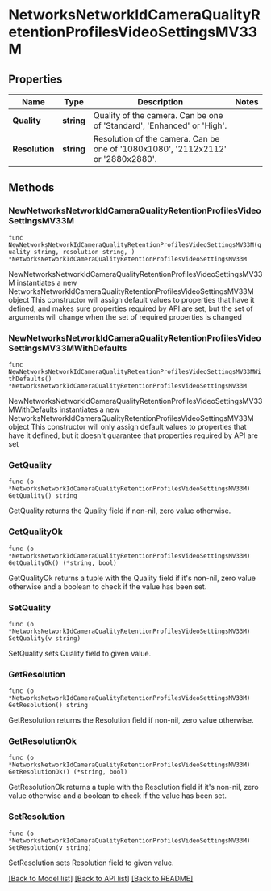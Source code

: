 # NetworksNetworkIdCameraQualityRetentionProfilesVideoSettingsMV33M

## Properties

Name | Type | Description | Notes
------------ | ------------- | ------------- | -------------
**Quality** | **string** | Quality of the camera. Can be one of &#39;Standard&#39;, &#39;Enhanced&#39; or &#39;High&#39;. | 
**Resolution** | **string** | Resolution of the camera. Can be one of &#39;1080x1080&#39;, &#39;2112x2112&#39; or &#39;2880x2880&#39;. | 

## Methods

### NewNetworksNetworkIdCameraQualityRetentionProfilesVideoSettingsMV33M

`func NewNetworksNetworkIdCameraQualityRetentionProfilesVideoSettingsMV33M(quality string, resolution string, ) *NetworksNetworkIdCameraQualityRetentionProfilesVideoSettingsMV33M`

NewNetworksNetworkIdCameraQualityRetentionProfilesVideoSettingsMV33M instantiates a new NetworksNetworkIdCameraQualityRetentionProfilesVideoSettingsMV33M object
This constructor will assign default values to properties that have it defined,
and makes sure properties required by API are set, but the set of arguments
will change when the set of required properties is changed

### NewNetworksNetworkIdCameraQualityRetentionProfilesVideoSettingsMV33MWithDefaults

`func NewNetworksNetworkIdCameraQualityRetentionProfilesVideoSettingsMV33MWithDefaults() *NetworksNetworkIdCameraQualityRetentionProfilesVideoSettingsMV33M`

NewNetworksNetworkIdCameraQualityRetentionProfilesVideoSettingsMV33MWithDefaults instantiates a new NetworksNetworkIdCameraQualityRetentionProfilesVideoSettingsMV33M object
This constructor will only assign default values to properties that have it defined,
but it doesn't guarantee that properties required by API are set

### GetQuality

`func (o *NetworksNetworkIdCameraQualityRetentionProfilesVideoSettingsMV33M) GetQuality() string`

GetQuality returns the Quality field if non-nil, zero value otherwise.

### GetQualityOk

`func (o *NetworksNetworkIdCameraQualityRetentionProfilesVideoSettingsMV33M) GetQualityOk() (*string, bool)`

GetQualityOk returns a tuple with the Quality field if it's non-nil, zero value otherwise
and a boolean to check if the value has been set.

### SetQuality

`func (o *NetworksNetworkIdCameraQualityRetentionProfilesVideoSettingsMV33M) SetQuality(v string)`

SetQuality sets Quality field to given value.


### GetResolution

`func (o *NetworksNetworkIdCameraQualityRetentionProfilesVideoSettingsMV33M) GetResolution() string`

GetResolution returns the Resolution field if non-nil, zero value otherwise.

### GetResolutionOk

`func (o *NetworksNetworkIdCameraQualityRetentionProfilesVideoSettingsMV33M) GetResolutionOk() (*string, bool)`

GetResolutionOk returns a tuple with the Resolution field if it's non-nil, zero value otherwise
and a boolean to check if the value has been set.

### SetResolution

`func (o *NetworksNetworkIdCameraQualityRetentionProfilesVideoSettingsMV33M) SetResolution(v string)`

SetResolution sets Resolution field to given value.



[[Back to Model list]](../README.md#documentation-for-models) [[Back to API list]](../README.md#documentation-for-api-endpoints) [[Back to README]](../README.md)


